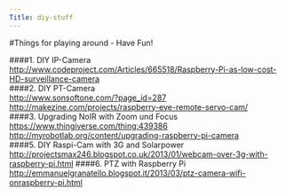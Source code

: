 ```yaml
---
Title: diy-stuff
---
```

#Things for playing around - Have Fun!

####1. DIY IP-Camera  
http://www.codeproject.com/Articles/665518/Raspberry-Pi-as-low-cost-HD-surveillance-camera   
####2. DIY PT-Camera  
http://www.sonsoftone.com/?page_id=287  
http://makezine.com/projects/raspberry-eye-remote-servo-cam/  
####3. Upgrading NoIR with Zoom und Focus  
https://www.thingiverse.com/thing:439386  
http://myrobotlab.org/content/upgrading-raspberry-pi-camera  
####5. DIY Raspi-Cam with 3G and Solarpower  
http://projectsmax246.blogspot.co.uk/2013/01/webcam-over-3g-with-raspberry-pi.html
####6. PTZ with Raspberry Pi  
http://emmanuelgranatello.blogspot.it/2013/03/ptz-camera-wifi-onraspberry-pi.html